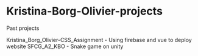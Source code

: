 # Kristina-Borg-Olivier-projects
Past projects


Kristina_Borg_Olivier-CSS_Assignment - Using firebase and vue to deploy website 
SFCG_A2_KBO - Snake game on unity 
